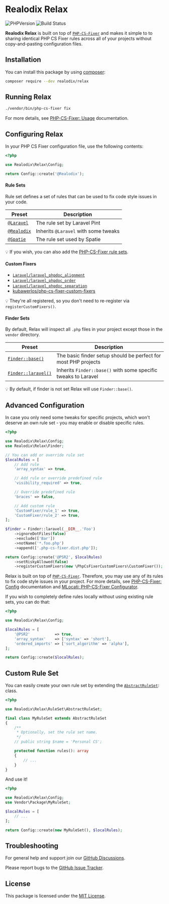 # Realodix Relax

![PHPVersion](https://img.shields.io/badge/PHP-7.4%20|%208-777BB4.svg?style=flat-square)
![Build Status](../../actions/workflows/ci.yml/badge.svg)

**Realodix Relax** is built on top of [`PHP-CS-Fixer`][php-cs-fixer] and makes it simple to to sharing identical PHP CS Fixer rules across all of your projects without copy-and-pasting configuration files.

## Installation

You can install this package by using [composer](https://getcomposer.org/):

```sh
composer require --dev realodix/relax
```

## Running Relax

```sh
./vendor/bin/php-cs-fixer fix
```

For more details, see [PHP-CS-Fixer: Usage][pcf_doc_usage] documentation.

## Configuring Relax

In your PHP CS Fixer configuration file, use the following contents:

```php
<?php

use Realodix\Relax\Config;

return Config::create('@Realodix');
```

#### Rule Sets

Rule set defines a set of rules that can be used to fix code style issues in your code.

| Preset | Description |
| -------- |-------------|
| [`@Laravel`][rs_laravel] | The rule set by Laravel Pint |
| [`@Realodix`][rs_realodix] | Inherits `@Laravel` with some tweaks |
| [`@Spatie`][rs_spatie] | The rule set used by Spatie |

:bulb: If you wish, you can also add the [PHP-CS-Fixer rule sets][pcf_doc_ruleset].

#### Custom Fixers

- [`Laravel/laravel_phpdoc_alignment`][`fx_laravel_phpdoc_alignment`]
- [`Laravel/laravel_phpdoc_order`][`fx_laravel_phpdoc_order`]
- [`Laravel/laravel_phpdoc_separation`][`fx_laravel_phpdoc_separation`]
- [kubawerlos/php-cs-fixer-custom-fixers][fx_kubawerlos_custom-fixers]

:bulb: They're all registered, so you don't need to re-register via `registerCustomFixers()`.

#### Finder Sets

By default, Relax will inspect all `.php` files in your project except those in the `vendor` directory.

| Preset | Description |
| -------- |-------------|
| [`Finder::base()`][doc_f_base] | The basic finder setup should be perfect for most PHP projects |
| [`Finder::laravel()`][doc_f_laravel] | Inherits `Finder::base()` with some specific tweaks to Laravel |

:bulb: By default, if finder is not set Relax will use `Finder::base()`.

## Advanced Configuration

In case you only need some tweaks for specific projects, which won't deserve an own rule set - you may enable or disable specific rules.

```php
<?php

use Realodix\Relax\Config;
use Realodix\Relax\Finder;

// You can add or override rule set
$localRules = [
    // Add rule
    'array_syntax' => true,

    // Add rule or override predefined rule
    'visibility_required' => true,

    // Override predefined rule
    'braces' => false,

    // Add custom rule
    'CustomFixer/rule_1' => true,
    'CustomFixer/rule_2' => true,
];

$finder = Finder::laravel(__DIR__.'Foo')
    ->ignoreDotFiles(false)
    ->exclude(['Bar'])
    ->notName('*.foo.php')
    ->append(['.php-cs-fixer.dist.php']);

return Config::create('@PSR2', $localRules)
    ->setRiskyAllowed(false)
    ->registerCustomFixers(new \PhpCsFixerCustomFixers\CustomFixer());
```

Relax is built on top of [`PHP-CS-Fixer`][php-cs-fixer]. Therefore, you may use any of its rules to fix code style issues in your project. For more details, see  [PHP-CS-Fixer: Config][pcf_doc_config] documentation and [MLocati: PHP-CS-Fixer Configurator][pcf_doc_config_mlocati].

If you wish to completely define rules locally without using existing rule sets, you can do that:

```php
<?php

use Realodix\Relax\Config;

$localRules = [
    '@PSR2'           => true,
    'array_syntax'    => ['syntax' => 'short'],
    'ordered_imports' => ['sort_algorithm' => 'alpha'],
];

return Config::create($localRules);
```

## Custom Rule Set

You can easily create your own rule set by extending the [`AbstractRuleSet`][rs_abstract]: class.

```php
<?php

use Realodix\Relax\RuleSet\AbstractRuleSet;

final class MyRuleSet extends AbstractRuleSet
{
    /**
     * Optionally, set the rule set name.
     */
    // public string $name = 'Personal CS';

    protected function rules(): array
    {
        // ...
    }
}
```

And use it!

```php
<?php

use Realodix\Relax\Config;
use Vendor\Package\MyRuleSet;

$localRules = [
    // ...
];

return Config::create(new MyRuleSet(), $localRules);
```

## Troubleshooting

For general help and support join our [GitHub Discussions](../../discussions).

Please report bugs to the [GitHub Issue Tracker](../../issues).

## License

This package is licensed under the [MIT License](/LICENSE).

[doc_f_base]: docs/finders.md#finderbase
[doc_f_laravel]: docs/finders.md#finderlaravel

[rs_abstract]: src/RuleSet/AbstractRuleSet.php
[rs_laravel]: src/RuleSet/Laravel.php
[rs_realodix]: src/RuleSet/Realodix.php
[rs_spatie]: src/RuleSet/Spatie.php
[`fx_laravel_phpdoc_alignment`]: src/Fixers/Laravel/LaravelPhpdocAlignmentFixer.php
[`fx_laravel_phpdoc_order`]: src/Fixers/Laravel/LaravelPhpdocOrderFixer.php
[`fx_laravel_phpdoc_separation`]: src/Fixers/Laravel/LaravelPhpdocSeparationFixer.php
[fx_kubawerlos_custom-fixers]: https://github.com/kubawerlos/php-cs-fixer-custom-fixers

[php-cs-fixer]: https://github.com/FriendsOfPHP/PHP-CS-Fixer
[pcf_doc_usage]: https://github.com/FriendsOfPHP/PHP-CS-Fixer/blob/master/doc/usage.rst
[pcf_doc_config]: https://github.com/FriendsOfPHP/PHP-CS-Fixer/blob/master/doc/config.rst
[pcf_doc_config_mlocati]: https://mlocati.github.io/php-cs-fixer-configurator
[pcf_doc_ruleset]: https://github.com/FriendsOfPHP/PHP-CS-Fixer/blob/master/doc/ruleSets/index.rst
